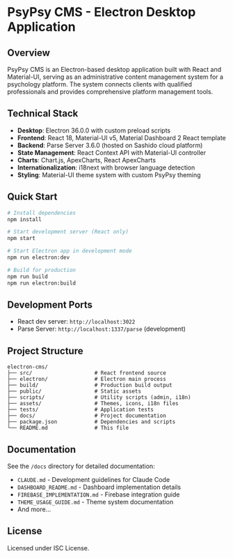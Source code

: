 # PsyPsy CMS - Electron Desktop Application

## Overview

PsyPsy CMS is an Electron-based desktop application built with React and Material-UI, serving as an administrative content management system for a psychology platform. The system connects clients with qualified professionals and provides comprehensive platform management tools.

## Technical Stack

- **Desktop**: Electron 36.0.0 with custom preload scripts
- **Frontend**: React 18, Material-UI v5, Material Dashboard 2 React template
- **Backend**: Parse Server 3.6.0 (hosted on Sashido cloud platform)
- **State Management**: React Context API with Material-UI controller
- **Charts**: Chart.js, ApexCharts, React ApexCharts
- **Internationalization**: i18next with browser language detection
- **Styling**: Material-UI theme system with custom PsyPsy theming

## Quick Start

```bash
# Install dependencies
npm install

# Start development server (React only)
npm start

# Start Electron app in development mode
npm run electron:dev

# Build for production
npm run build
npm run electron:build
```

## Development Ports
- React dev server: `http://localhost:3022`
- Parse Server: `http://localhost:1337/parse` (development)

## Project Structure

```
electron-cms/
├── src/                    # React frontend source
├── electron/               # Electron main process
├── build/                  # Production build output
├── public/                 # Static assets
├── scripts/                # Utility scripts (admin, i18n)
├── assets/                 # Themes, icons, i18n files
├── tests/                  # Application tests
├── docs/                   # Project documentation
├── package.json            # Dependencies and scripts
└── README.md               # This file
```

## Documentation

See the `/docs` directory for detailed documentation:
- `CLAUDE.md` - Development guidelines for Claude Code
- `DASHBOARD_README.md` - Dashboard implementation details
- `FIREBASE_IMPLEMENTATION.md` - Firebase integration guide
- `THEME_USAGE_GUIDE.md` - Theme system documentation
- And more...

## License

Licensed under ISC License.